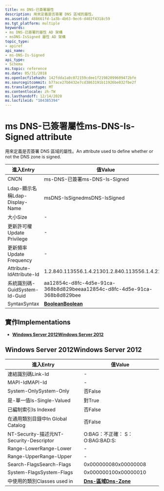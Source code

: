 ```yaml
---
title: ms DNS-已簽署屬性
description: 用來定義是否簽署 DNS 區域的屬性。
ms.assetid: 488661fd-1a3b-4b63-9ec6-d402f4318c59
ms.tgt_platform: multiple
keywords:
- ms DNS-已簽署的屬性 AD 架構
- msDNS-IsSigned 屬性 AD 架構
topic_type:
- apiref
api_name:
- ms-DNS-Is-Signed
api_type:
- Schema
ms.topic: reference
ms.date: 05/31/2018
ms.openlocfilehash: 142fdda1a0c072159cdee1f21982099609472bfe
ms.sourcegitcommit: b77ace27b0432e7cd3863191b11926be032fbe2f
ms.translationtype: MT
ms.contentlocale: zh-TW
ms.lasthandoff: 12/14/2020
ms.locfileid: "104385394"
---
```

# <a name="ms-dns-is-signed-attribute"></a><span data-ttu-id="6aa73-105">ms DNS-已簽署屬性</span><span class="sxs-lookup"><span data-stu-id="6aa73-105">ms-DNS-Is-Signed attribute</span></span>

<span data-ttu-id="6aa73-106">用來定義是否簽署 DNS 區域的屬性。</span><span class="sxs-lookup"><span data-stu-id="6aa73-106">An attribute used to define whether or not the DNS zone is signed.</span></span>



| <span data-ttu-id="6aa73-107">進入</span><span class="sxs-lookup"><span data-stu-id="6aa73-107">Entry</span></span> | <span data-ttu-id="6aa73-108">值</span><span class="sxs-lookup"><span data-stu-id="6aa73-108">Value</span></span> |
|-------------------|--------------------------------------|
| <span data-ttu-id="6aa73-109">CN</span><span class="sxs-lookup"><span data-stu-id="6aa73-109">CN</span></span>                | <span data-ttu-id="6aa73-110">ms-DNS-已簽署</span><span class="sxs-lookup"><span data-stu-id="6aa73-110">ms-DNS-Is-Signed</span></span>                     |
| <span data-ttu-id="6aa73-111">Ldap-顯示名稱</span><span class="sxs-lookup"><span data-stu-id="6aa73-111">Ldap-Display-Name</span></span> | <span data-ttu-id="6aa73-112">msDNS-IsSigned</span><span class="sxs-lookup"><span data-stu-id="6aa73-112">msDNS-IsSigned</span></span>                       |
| <span data-ttu-id="6aa73-113">大小</span><span class="sxs-lookup"><span data-stu-id="6aa73-113">Size</span></span>              | \-                                   |
| <span data-ttu-id="6aa73-114">更新許可權</span><span class="sxs-lookup"><span data-stu-id="6aa73-114">Update Privilege</span></span>  | \-                                   |
| <span data-ttu-id="6aa73-115">更新頻率</span><span class="sxs-lookup"><span data-stu-id="6aa73-115">Update Frequency</span></span>  | \-                                   |
| <span data-ttu-id="6aa73-116">Attribute-Id</span><span class="sxs-lookup"><span data-stu-id="6aa73-116">Attribute-Id</span></span>      | <span data-ttu-id="6aa73-117">1.2.840.113556.1.4.2130</span><span class="sxs-lookup"><span data-stu-id="6aa73-117">1.2.840.113556.1.4.2130</span></span>              |
| <span data-ttu-id="6aa73-118">系統識別碼-Guid</span><span class="sxs-lookup"><span data-stu-id="6aa73-118">System-Id-Guid</span></span>    | <span data-ttu-id="6aa73-119">aa12854c-d8fc-4d5e-91ca-368b8d829bee</span><span class="sxs-lookup"><span data-stu-id="6aa73-119">aa12854c-d8fc-4d5e-91ca-368b8d829bee</span></span> |
| <span data-ttu-id="6aa73-120">Syntax</span><span class="sxs-lookup"><span data-stu-id="6aa73-120">Syntax</span></span>            | [<span data-ttu-id="6aa73-121">**Boolean**</span><span class="sxs-lookup"><span data-stu-id="6aa73-121">**Boolean**</span></span>](s-boolean.md)         |



## <a name="implementations"></a><span data-ttu-id="6aa73-122">實作</span><span class="sxs-lookup"><span data-stu-id="6aa73-122">Implementations</span></span>

-   [<span data-ttu-id="6aa73-123">**Windows Server 2012**</span><span class="sxs-lookup"><span data-stu-id="6aa73-123">**Windows Server 2012**</span></span>](#windows-server-2012)

## <a name="windows-server-2012"></a><span data-ttu-id="6aa73-124">Windows Server 2012</span><span class="sxs-lookup"><span data-stu-id="6aa73-124">Windows Server 2012</span></span>



| <span data-ttu-id="6aa73-125">進入</span><span class="sxs-lookup"><span data-stu-id="6aa73-125">Entry</span></span> | <span data-ttu-id="6aa73-126">值</span><span class="sxs-lookup"><span data-stu-id="6aa73-126">Value</span></span> |
|------------------------|------------------------------------------|
| <span data-ttu-id="6aa73-127">連結識別碼</span><span class="sxs-lookup"><span data-stu-id="6aa73-127">Link-Id</span></span>                | \-                                       |
| <span data-ttu-id="6aa73-128">MAPI-Id</span><span class="sxs-lookup"><span data-stu-id="6aa73-128">MAPI-Id</span></span>                | \-                                       |
| <span data-ttu-id="6aa73-129">System-Only</span><span class="sxs-lookup"><span data-stu-id="6aa73-129">System-Only</span></span>            | <span data-ttu-id="6aa73-130">否</span><span class="sxs-lookup"><span data-stu-id="6aa73-130">False</span></span>                                    |
| <span data-ttu-id="6aa73-131">是-單一值</span><span class="sxs-lookup"><span data-stu-id="6aa73-131">Is-Single-Valued</span></span>       | <span data-ttu-id="6aa73-132">對</span><span class="sxs-lookup"><span data-stu-id="6aa73-132">True</span></span>                                     |
| <span data-ttu-id="6aa73-133">已編制索引</span><span class="sxs-lookup"><span data-stu-id="6aa73-133">Is Indexed</span></span>             | <span data-ttu-id="6aa73-134">否</span><span class="sxs-lookup"><span data-stu-id="6aa73-134">False</span></span>                                    |
| <span data-ttu-id="6aa73-135">在通用類別目錄中</span><span class="sxs-lookup"><span data-stu-id="6aa73-135">In Global Catalog</span></span>      | <span data-ttu-id="6aa73-136">否</span><span class="sxs-lookup"><span data-stu-id="6aa73-136">False</span></span>                                    |
| <span data-ttu-id="6aa73-137">NT-Security-描述元</span><span class="sxs-lookup"><span data-stu-id="6aa73-137">NT-Security-Descriptor</span></span> | <span data-ttu-id="6aa73-138">O:BAG：不正確： S：</span><span class="sxs-lookup"><span data-stu-id="6aa73-138">O:BAG:BAD:S:</span></span>                             |
| <span data-ttu-id="6aa73-139">Range-Lower</span><span class="sxs-lookup"><span data-stu-id="6aa73-139">Range-Lower</span></span>            | \-                                       |
| <span data-ttu-id="6aa73-140">Range-Upper</span><span class="sxs-lookup"><span data-stu-id="6aa73-140">Range-Upper</span></span>            | \-                                       |
| <span data-ttu-id="6aa73-141">Search-Flags</span><span class="sxs-lookup"><span data-stu-id="6aa73-141">Search-Flags</span></span>           | <span data-ttu-id="6aa73-142">0x00000008</span><span class="sxs-lookup"><span data-stu-id="6aa73-142">0x00000008</span></span>                               |
| <span data-ttu-id="6aa73-143">System-Flags</span><span class="sxs-lookup"><span data-stu-id="6aa73-143">System-Flags</span></span>           | <span data-ttu-id="6aa73-144">0x00000010</span><span class="sxs-lookup"><span data-stu-id="6aa73-144">0x00000010</span></span>                               |
| <span data-ttu-id="6aa73-145">中使用的類別</span><span class="sxs-lookup"><span data-stu-id="6aa73-145">Classes used in</span></span>        | [<span data-ttu-id="6aa73-146">**Dns-區域**</span><span class="sxs-lookup"><span data-stu-id="6aa73-146">**Dns-Zone**</span></span>](c-dnszone.md)<br/> |



 

 





